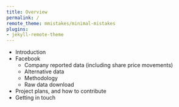 ```yaml
---
title: Overview
permalink: /
remote_theme: mmistakes/minimal-mistakes
plugins:
- jekyll-remote-theme
--- 
```


- Introduction
- Facebook
  - Company reported data (including share price movements)
  - Alternative data
  - Methodology
  - Raw data download
- Project plans, and how to contribute
- Getting in touch
